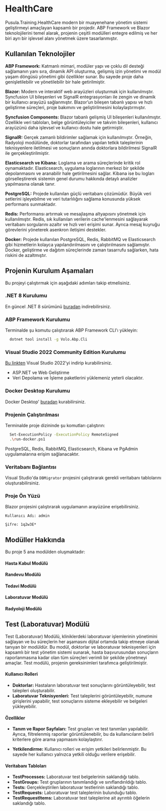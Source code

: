 
# HealthCare

Pusula.Training.HealthCare modern bir muayenehane yönetim sistemi geliştirmeyi amaçlayan kapsamlı bir projedir. ABP Framework ve Blazor teknolojilerini temel alarak, projenin çeşitli modülleri entegre edilmiş ve her biri ayrı bir işlevsel alanı yönetmek üzere tasarlanmıştır. 



## Kullanılan Teknolojiler

**ABP Framework:**  Katmanlı mimari, modüler yapı ve çoklu dil desteği sağlamanın yanı sıra, dinamik API oluşturma, gelişmiş izin yönetimi ve modül yaşam döngüsü yönetimi gibi özellikler sunar. Bu sayede proje daha genişletilebilir ve yönetilebilir bir hale getirilmiştir.

**Blazor:** Modern ve interaktif web arayüzleri oluşturmak için kullanılmıştır. Syncfusion UI bileşenleri ve SignalR entegrasyonları ile zengin ve dinamik bir kullanıcı arayüzü sağlanmıştır. Blazor’un bileşen tabanlı yapısı ve hızlı geliştirme süreçleri, proje bakımını ve geliştirilmesini kolaylaştırmıştır.

**Syncfusion Components:** Blazor tabanlı gelişmiş UI bileşenleri kullanılmıştır. Özellikle veri tabloları, belge görüntüleyiciler ve takvim bileşenleri, kullanıcı arayüzünü daha işlevsel ve kullanıcı dostu hale getirmiştir.

**SignalR:** Gerçek zamanlı bildirimler sağlamak için kullanılmıştır. Örneğin, Radyoloji modülünde, doktorlar tarafından yapılan tetkik taleplerinin teknisyenlere iletilmesi ve sonuçların anında doktorlara bildirilmesi SignalR ile gerçekleştirilmiştir.

**Elasticsearch ve Kibana:** Loglama ve arama süreçlerinde kritik rol oynamaktadır. Elasticsearch, uygulama loglarının merkezi bir şekilde depolanmasını ve aranabilir hale getirilmesini sağlar. Kibana ise bu logları görselleştirerek sistemin genel durumu hakkında detaylı analizler yapılmasına olanak tanır.

**PostgreSQL:**  Projede kullanılan güçlü veritabanı çözümüdür. Büyük veri setlerini işleyebilme ve veri tutarlılığını sağlama konusunda yüksek performans sunmaktadır.

**Redis:** Performansı artırmak ve mesajlaşma altyapısını yönetmek için kullanılmıştır. Redis, sık kullanılan verilerin cache'lenmesini sağlayarak veritabanı sorgularını azaltır ve hızlı veri erişimi sunar. Ayrıca mesaj kuyruğu görevlerini yöneterek asenkron iletişimi destekler.

**Docker:** Projede kullanılan PostgreSQL, Redis, RabbitMQ ve Elasticsearch gibi hizmetlerin kolayca yapılandırılmasını ve çalıştırılmasını sağlamıştır. Docker, geliştirme ve dağıtım süreçlerinde zaman tasarrufu sağlarken, hata riskini de azaltmıştır.



  
## Projenin Kurulum Aşamaları 

Bu projeyi çalıştırmak için aşağıdaki adımları takip etmelisiniz.
  
### .NET 8 Kurulumu
En güncel .NET 8 sürümünü [buradan](https://dotnet.microsoft.com/en-us/download/dotnet/8.0) indirebilirsiniz.

### ABP Framework Kurulumu
Terminalde şu komutu çalıştırarak ABP Framework CLI'ı yükleyin:

```bash
  dotnet tool install -g Volo.Abp.Cli
```

### Visual Studio 2022 Community Edition Kurulumu
[Bu linkten](https://visualstudio.microsoft.com/tr/downloads/) Visual Studio 2022'yi indirip kurabilirsiniz.
- ASP.NET ve Web Geliştirme
- Veri Depolama ve İşleme paketlerini yüklemeniz yeterli olacaktır.

### Docker Desktop Kurulumu
Docker Desktop' [buradan](https://www.docker.com/products/docker-desktop/) kurabilirsiniz.

### Projenin Çalıştırılması
Terminalde proje dizininde şu komutları çalıştırın:

```bash
  Set-ExecutionPolicy -ExecutionPolicy RemoteSigned
  .\run-docker.ps1
```

PostgreSQL, Redis, RabbitMQ, Elasticsearch, Kibana ve PgAdmin uygulamalarına erişim sağlanacaktır.

### Veritabanı Bağlantısı
Visual Studio'da `DBMigrator` projesini çalıştırarak gerekli veritabanı tablolarını oluşturabilirsiniz.

### Proje Ön Yüzü
Blazor projesini çalıştırarak uygulamanın arayüzüne erişebilirsiniz.

`Kullanıcı Adı: admin`

`Şifre: 1q2w3E*`
## Modüller Hakkında

Bu proje 5 ana modülden oluşmaktadır:

#### Hasta Kabul Modülü
#### Randevu Modülü
#### Tedavi Modülü
#### Laboratuvar Modülü
#### Radyoloji Modülü

## Test (Laboratuvar) Modülü
Test (Laboratuvar) Modülü, kliniklerdeki laboratuvar işlemlerinin yönetimini sağlayan ve bu süreçlerin her aşamasını dijital ortamda takip etmeye olanak tanıyan bir modüldür. Bu modül, doktorlar ve laboratuvar teknisyenleri için kapsamlı bir test yönetim sistemi sunarak, hasta başvurusundan sonuçların raporlanmasına kadar olan tüm süreçleri verimli bir şekilde yönetmeyi amaçlar. Test modülü, projenin gereksinimleri tarafımca geliştirilmiştir.

#### Kullanıcı Rolleri
- **Doktorlar:** Hastaların laboratuvar test sonuçlarını görüntüleyebilir, test talepleri oluşturabilir.
- **Laboratuvar Teknisyenleri:** Test taleplerini görüntüleyebilir, numune girişlerini yapabilir, test sonuçlarını sisteme ekleyebilir ve belgeleri yükleyebilir.

#### Özellikler
- **Tanım ve Rapor Sayfaları:** Test grupları ve test tanımları yapılabilir. Ayrıca, filtrelenmiş raporlar görüntülenebilir, bu da kullanıcıların belirli kriterlere göre arama yapmasını kolaylaştırır.

- **Yetkilendirme:** Kullanıcı rolleri ve erişim yetkileri belirlenmiştir. Bu sayede her kullanıcı yalnızca yetkili olduğu verilere erişebilir.

#### Veritabanı Tabloları
- **TestProcesses:** Laboratuvar test belgelerinin saklandığı tablo.
- **TestGroups:** Test gruplarının tanımlandığı ve sınıflandırıldığı tablo.
- **Tests:** Gerçekleştirilen laboratuvar testlerinin saklandığı tablo.
- **TestRequests:** Laboratuvar test taleplerinin bulunduğu tablo.
- **TestRequestItems:** Laboratuvar test taleplerine ait ayrıntılı öğelerin saklandığı tablo.
